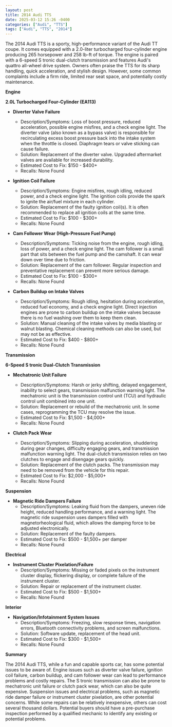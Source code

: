 ```yaml
---
layout: post
title: 2014 Audi TTS
date: 2025-03-12 15:26 -0400
categories: ["Audi", "TTS"]
tags: ["Audi", "TTS", "2014"]
---
```

The 2014 Audi TTS is a sporty, high-performance variant of the Audi TT coupe. It comes equipped with a 2.0-liter turbocharged four-cylinder engine producing 265 horsepower and 258 lb-ft of torque. The engine is paired with a 6-speed S tronic dual-clutch transmission and features Audi's quattro all-wheel drive system. Owners often praise the TTS for its sharp handling, quick acceleration, and stylish design. However, some common complaints include a firm ride, limited rear seat space, and potentially costly maintenance.

**Engine**

**2.0L Turbocharged Four-Cylinder (EA113)**

*   **Diverter Valve Failure**
    *   Description/Symptoms: Loss of boost pressure, reduced acceleration, possible engine misfires, and a check engine light. The diverter valve (also known as a bypass valve) is responsible for recirculating excess boost pressure back into the intake system when the throttle is closed. Diaphragm tears or valve sticking can cause failure.
    *   Solution: Replacement of the diverter valve. Upgraded aftermarket valves are available for increased durability.
    *   Estimated Cost to Fix: $150 - $400+
    *   Recalls: None Found

*   **Ignition Coil Failure**
    *   Description/Symptoms: Engine misfires, rough idling, reduced power, and a check engine light. The ignition coils provide the spark to ignite the air/fuel mixture in each cylinder.
    *   Solution: Replacement of the faulty ignition coil(s). It is often recommended to replace all ignition coils at the same time.
    *   Estimated Cost to Fix: $100 - $300+
    *   Recalls: None Found

*   **Cam Follower Wear (High-Pressure Fuel Pump)**
    *   Description/Symptoms: Ticking noise from the engine, rough idling, loss of power, and a check engine light. The cam follower is a small part that sits between the fuel pump and the camshaft. It can wear down over time due to friction.
    *   Solution: Replacement of the cam follower. Regular inspection and preventative replacement can prevent more serious damage.
    *   Estimated Cost to Fix: $100 - $300+
    *   Recalls: None Found

*   **Carbon Buildup on Intake Valves**
    *   Description/Symptoms: Rough idling, hesitation during acceleration, reduced fuel economy, and a check engine light. Direct injection engines are prone to carbon buildup on the intake valves because there is no fuel washing over them to keep them clean.
    *   Solution: Manual cleaning of the intake valves by media blasting or walnut blasting. Chemical cleaning methods can also be used, but may not be as effective.
    *   Estimated Cost to Fix: $400 - $800+
    *   Recalls: None Found

**Transmission**

**6-Speed S tronic Dual-Clutch Transmission**

*   **Mechatronic Unit Failure**
    *   Description/Symptoms: Harsh or jerky shifting, delayed engagement, inability to select gears, transmission malfunction warning light. The mechatronic unit is the transmission control unit (TCU) and hydraulic control unit combined into one unit.
    *   Solution: Replacement or rebuild of the mechatronic unit. In some cases, reprogramming the TCU may resolve the issue.
    *   Estimated Cost to Fix: $1,500 - $4,000+
    *   Recalls: None Found

*   **Clutch Pack Wear**
    *   Description/Symptoms: Slipping during acceleration, shuddering during gear changes, difficulty engaging gears, and transmission malfunction warning light. The dual-clutch transmission relies on two clutches to engage and disengage gears quickly.
    *   Solution: Replacement of the clutch packs. The transmission may need to be removed from the vehicle for this repair.
    *   Estimated Cost to Fix: $2,000 - $5,000+
    *   Recalls: None Found

**Suspension**

*   **Magnetic Ride Dampers Failure**
    *   Description/Symptoms: Leaking fluid from the dampers, uneven ride height, reduced handling performance, and a warning light. The magnetic ride suspension uses dampers filled with magnetorheological fluid, which allows the damping force to be adjusted electronically.
    *   Solution: Replacement of the faulty dampers.
    *   Estimated Cost to Fix: $500 - $1,500+ per damper
    *   Recalls: None Found

**Electrical**

*   **Instrument Cluster Pixelation/Failure**
    *   Description/Symptoms: Missing or faded pixels on the instrument cluster display, flickering display, or complete failure of the instrument cluster.
    *   Solution: Repair or replacement of the instrument cluster.
    *   Estimated Cost to Fix: $500 - $1,500+
    *   Recalls: None Found

**Interior**

*   **Navigation/Infotainment System Issues**
    *   Description/Symptoms: Freezing, slow response times, navigation errors, Bluetooth connectivity problems, and screen malfunctions.
    *   Solution: Software update, replacement of the head unit.
    *   Estimated Cost to Fix: $300 - $1,500+
    *   Recalls: None Found

**Summary**

The 2014 Audi TTS, while a fun and capable sports car, has some potential issues to be aware of. Engine issues such as diverter valve failure, ignition coil failure, carbon buildup, and cam follower wear can lead to performance problems and costly repairs. The S tronic transmission can also be prone to mechatronic unit failure or clutch pack wear, which can also be quite expensive. Suspension issues and electrical problems, such as magnetic ride damper failure or instrument cluster pixelation, are other potential concerns. While some repairs can be relatively inexpensive, others can cost several thousand dollars. Potential buyers should have a pre-purchase inspection performed by a qualified mechanic to identify any existing or potential problems.

